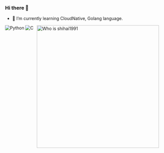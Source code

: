 ### Hi there 👋

- 🌱 I’m currently learning CloudNative, Golang language.

<a href="#">
<img align="right" src="https://github-readme-stats.vercel.app/api?username=shihai1991&count_private=true&show_icons=true" alt="Who is shihai1991" width="400px">
</a>

![Python](https://img.shields.io/badge/-Python-1D415E?style=flat-square&logo=Python&labelColor=3772A2&logoColor=FFDA4C)
![C](https://img.shields.io/badge/C%20language-%2300599C.svg?style=flat-square&logo=c&logoColor=white)

<!--
**shihai1991/shihai1991** is a ✨ _special_ ✨ repository because its `README.md` (this file) appears on your GitHub profile.

Here are some ideas to get you started:

- 🔭 I’m currently working on ...

- 👯 I’m looking to collaborate on ...
- 🤔 I’m looking for help with ...
- 💬 Ask me about ...
- 📫 How to reach me: ...
- 😄 Pronouns: ...
- ⚡ Fun fact: ...
-->
